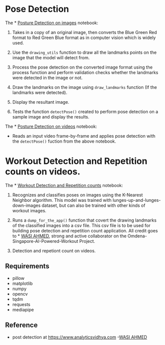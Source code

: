 # Pose Detection

The * [Posture Detection on images](./notebooks/posture_detection_on_images_using_mediapipe.ipynb) notebook:

1. Takes in a copy of an original image, then converts the Blue Green Red format to Red Green Blue format as in computer vision which is widely used.

2. Use the `drawing_utils` function to draw all the landmarks points on the image that the model will detect from.

3. Process the pose detection on the converted image format using the process function and perform validation checks whether the landmarks were detected in the image or not. 

4. Draw the landmarks on the image using `draw_landmarks` function (If the landmarks were detected).

5. Display the resultant image.

6. Tests the function `detectPose()` created to perform pose detection on a sample image and display the results.


The * [Posture Detection on videos](./notebooks/posture_detection_on_videos_using_mediapipe.ipynb)
notebook:

- Reads an input video frame-by-frame and applies pose detection with the `detectPose()` fuction from the above notebook.


# Workout Detection and Repetition counts on videos.

The * [Workout Detection and Repetition counts](./notebooks/Workout_detection_and_repetition_counts_on_videos.ipynb) notebook:

1. Recognizes and classifies poses on images using the K-Nearest Neighbor algorithm. This model was trained with lunges-up-and-lunges-down-images dataset, but can also be trained with other kinds of workout images.

2. Runs a `dump_for_the_app()` function that covert the drawing landmarks of the classified images into a csv file. This csv file is to be used for building pose detection and repetition count application. All credit goes to * [WASI AHMED](https://github.com/wasiongit/omdena-workout-project), strong and active collaborator on the Omdena-Singapore-AI-Powered-Workout Project. 

3. Detection and repetiont count on videos.



## Requirements
- pillow
- matplotlib
- numpy
- opencv
- tqdm
- requests
- mediapipe

## Reference
- post detection at https://www.analyticsvidhya.com
-[WASI AHMED](https://github.com/wasiongit/omdena-workout-project)
